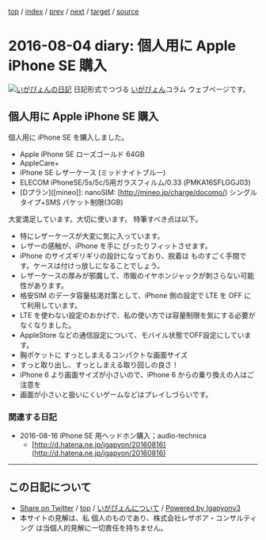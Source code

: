 [top](../index.html) 
 / [index](index.html) 
 / [prev](ig160729.html) 
 / [next](ig160806.html) 
 / [target](http://www.igapyon.jp/igapyon/diary/2016/ig160804.html) 
 / [source](https://github.com/igapyon/diary/blob/master/2016/ig160804.src.md) 

2016-08-04 diary: 個人用に Apple iPhone SE 購入
=====================================================================================================
[![いがぴょんの日記](http://www.igapyon.jp/igapyon/diary/images/iga200306s.jpg "いがぴょん")](http://www.igapyon.jp/igapyon/diary/memo/memoigapyon.html) 日記形式でつづる [いがぴょん](http://www.igapyon.jp/igapyon/diary/memo/memoigapyon.html)コラム ウェブページです。

## 個人用に Apple iPhone SE 購入

個人用に iPhone SE を購入しました。

*  Apple iPhone SE ローズゴールド 64GB
*  AppleCare+
*  iPhone SE レザーケース (ミッドナイトブルー)
*  ELECOM iPhoneSE/5s/5c/5用ガラスフィルム/0.33 (PMKA16SFLGGJ03)
*  [Dプラン]([mineo]]: nanoSIM: [http://mineo.jp/charge/docomo/) シングルタイプ+SMS パケット制限(3GB)

大変満足しています。大切に使います。
特筆すべき点は以下。

*  特にレザーケースが大変に気に入っています。
  *  レザーの感触が、iPhone を手に ぴったりフィットさせます。
  *  iPhone のサイズギリギリの設計になっており、脱着は ものすごく手間です。ケースは付けっ放しになることでしょう。
  *  レザーケースの厚みが邪魔して、市販のイヤホンジャックが刺さらない可能性があります。
*  格安SIM のデータ容量枯渇対策として、iPhone 側の設定で LTE を OFF にて利用しています。
  *  LTE を使わない設定のおかげで、私の使い方では容量制限を気にする必要がなくなりました。
  *  AppleStore などの通信設定について、モバイル状態でOFF設定にしています。
*  胸ポケットに すっとしまえるコンパクトな画面サイズ
  *  すっと取り出し、すっとしまえる取り回しの良さ！
  *  iPhone 6 より画面サイズが小さいので、iPhone 6 からの乗り換えの人はご注意を
  *  画面が小さいと扱いにくいゲームなどはプレイしづらいです。



### 関連する日記


* 2016-08-16 iPhone SE 用ヘッドホン購入；audio-technica
  * [http://d.hatena.ne.jp/igapyon/20160816](http://d.hatena.ne.jp/igapyon/20160816)


----------------------------------------------------------------------------------------------------

## この日記について

* [Share on Twitter](https://twitter.com/intent/tweet?hashtags=igapyon%2Cdiary%2C%E3%81%84%E3%81%8C%E3%81%B4%E3%82%87%E3%82%93&text=%E5%80%8B%E4%BA%BA%E7%94%A8%E3%81%AB+Apple+iPhone+SE+%E8%B3%BC%E5%85%A5&url=http%3A%2F%2Fwww.igapyon.jp%2Figapyon%2Fdiary%2F2016%2Fig160804.html) / [top](../index.html) / [いがぴょんについて](http://www.igapyon.jp/igapyon/diary/memo/memoigapyon.html) / [Powered by Igapyonv3](https://github.com/igapyon/igapyonv3)
* 本サイトの見解は、私 個人のものであり、株式会社レザボア・コンサルティング は当個人的見解に一切責任を持ちません。 
